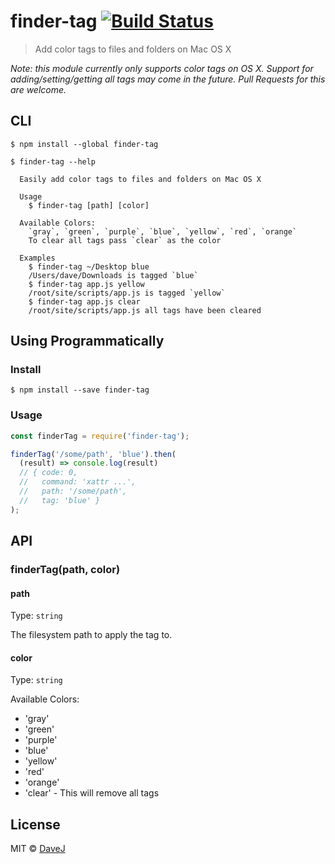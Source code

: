 # finder-tag [![Build Status](https://travis-ci.org/davej/finder-tag.svg?branch=master)](https://travis-ci.org/davej/finder-tag)

> Add color tags to files and folders on Mac OS X

*Note: this module currently only supports color tags on OS X. Support for adding/setting/getting all tags may come in the future. Pull Requests for this are welcome.*

## CLI

```
$ npm install --global finder-tag
```

```
$ finder-tag --help

  Easily add color tags to files and folders on Mac OS X

  Usage
    $ finder-tag [path] [color]

  Available Colors:
    `gray`, `green`, `purple`, `blue`, `yellow`, `red`, `orange`
    To clear all tags pass `clear` as the color

  Examples
    $ finder-tag ~/Desktop blue
    /Users/dave/Downloads is tagged `blue`
    $ finder-tag app.js yellow
    /root/site/scripts/app.js is tagged `yellow`
    $ finder-tag app.js clear
    /root/site/scripts/app.js all tags have been cleared
```

## Using Programmatically

### Install

```
$ npm install --save finder-tag
```


### Usage

```js
const finderTag = require('finder-tag');

finderTag('/some/path', 'blue').then(
  (result) => console.log(result)
  // { code: 0,
  //   command: 'xattr ...',
  //   path: '/some/path',
  //   tag: 'blue' }
);
```


## API

### finderTag(path, color)

#### path

Type: `string`

The filesystem path to apply the tag to.

#### color

Type: `string`

Available Colors:
  * 'gray'
  * 'green'
  * 'purple'
  * 'blue'
  * 'yellow'
  * 'red'
  * 'orange'
  * 'clear' - This will remove all tags


## License

MIT © [DaveJ](https://twitter.com/DaveJ)

